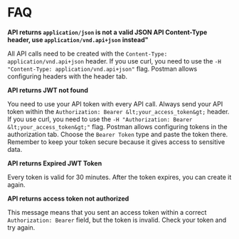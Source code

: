 FAQ
===

**API returns ``application/json`` is not a valid JSON API Content-Type header, use ``application/vnd.api+json`` instead"**

All API calls need to be created with the ``Content-Type: application/vnd.api+json`` header. If you use curl, you need to use the ``-H "Content-Type: application/vnd.api+json"`` flag. Postman allows configuring headers with the header tab.

**API returns JWT not found**

You need to use your API token with every API call. Always send your API token within the ``Authorization: Bearer &lt;your_access_token&gt;`` header. If you use curl, you need to use the ``-H "Authorization: Bearer &lt;your_access_token&gt;"`` flag. Postman allows configuring tokens in the authorization tab. Choose the ``Bearer Token`` type and paste the token there. Remember to keep your token secure because it gives access to sensitive data.

**API returns Expired JWT Token**

Every token is valid for 30 minutes. After the token expires, you can create it again.

**API returns access token not authorized**

This message means that you sent an access token within a correct ``Authorization: Bearer`` field, but the token is invalid. Check your token and try again.
